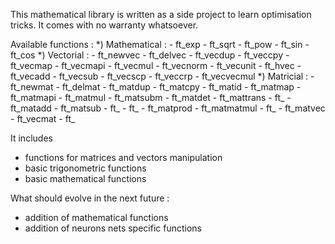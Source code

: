 This mathematical library is written as a side project to learn optimisation tricks.
It comes with no warranty whatsoever.

Available functions :
	*) Mathematical :
		- ft_exp
		- ft_sqrt
		- ft_pow
		- ft_sin
		- ft_cos
	*) Vectorial :
		- ft_newvec
		- ft_delvec
		- ft_vecdup
		- ft_veccpy
		- ft_vecmap
		- ft_vecmapi
		- ft_vecmul
		- ft_vecnorm
		- ft_vecunit
		- ft_hvec
		- ft_vecadd
		- ft_vecsub
		- ft_vecscp
		- ft_veccrp
		- ft_vecvecmul
	*) Matricial :
		- ft_newmat
		- ft_delmat
		- ft_matdup
		- ft_matcpy
		- ft_matid
		- ft_matmap
		- ft_matmapi
		- ft_matmul
		- ft_matsubm
		- ft_matdet
		- ft_mattrans
		- ft_
		- ft_matadd
		- ft_matsub
		- ft_
		- ft_
		- ft_matprod
		- ft_matmatmul
		- ft_
		- ft_matvec
		- ft_vecmat
		- ft_



It includes 
- functions for matrices and vectors manipulation
- basic trigonometric functions
- basic mathematical functions

What should evolve in the next future :
- addition of mathematical functions
- addition of neurons nets specific functions

